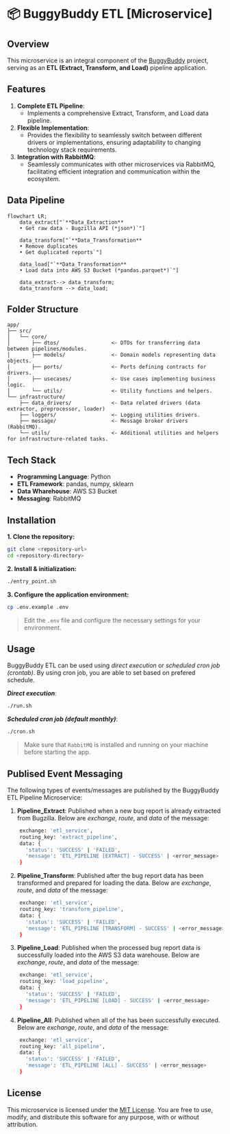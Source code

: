# **📦 BuggyBuddy ETL [Microservice]**

## Overview

This microservice is an integral component of the [BuggyBuddy](http://example.com) project, serving as an **ETL (Extract, Transform, and Load)** pipeline application.

## Features

1. **Complete ETL Pipeline**:
   - Implements a comprehensive Extract, Transform, and Load data pipeline.
2. **Flexible Implementation**:
   - Provides the flexibility to seamlessly switch between different drivers or implementations, ensuring adaptability to changing technology stack requirements.
3. **Integration with RabbitMQ**:
   - Seamlessly communicates with other microservices via RabbitMQ, facilitating efficient integration and communication within the ecosystem.

## Data Pipeline

```mermaid
flowchart LR;
    data_extract["`**Data_Extraction**
    • Get raw data - Bugzilla API (*json*)`"]

    data_transform["`**Data_Transformation**
    • Remove duplicates
    • Get duplicated reports`"]

    data_load["`**Data_Transformation**
    • Load data into AWS S3 Bucket (*pandas.parquet*)`"]

    data_extract--> data_transform;
    data_transform --> data_load;
```

## Folder Structure


```
app/
├── src/
│   └── core/
│       ├── dtos/                 <- DTOs for transferring data between pipelines/modules.
│       ├── models/               <- Domain models representing data objects.
│       ├── ports/                <- Ports defining contracts for drivers.
│       ├── usecases/             <- Use cases implementing business logic.
│       └── utils/                <- Utility functions and helpers.
└── infrastructure/
    ├── data_drivers/             <- Data related drivers (data extractor, preprocessor, loader)
    ├── loggers/                  <- Logging utilities drivers.
    ├── message/                  <- Message broker drivers (RabbitMQ).
    └── utils/                    <- Additional utilities and helpers for infrastructure-related tasks.
```


## Tech Stack

- **Programming Language**: Python
- **ETL Framework**: pandas, numpy, sklearn
- **Data Wharehouse**: AWS S3 Bucket
- **Messaging**: RabbitMQ

## Installation

**1. Clone the repository:**

```bash
git clone <repository-url>
cd <repository-directory>
```

**2. Install & initialization:**

```bash
./entry_point.sh
```

**3. Configure the application environment:**

```bash
cp .env.example .env
```

> Edit the `.env` file and configure the necessary settings for your environment.

## Usage

BuggyBuddy ETL can be used using *direct execution* or *scheduled cron job (crontab)*. By using cron job, you are able to set based on prefered schedule.

**_Direct execution_**:

```bash
./run.sh
```

**_Scheduled cron job (default monthly)_**:

```bash
./cron.sh
```

> Make sure that `RabbitMQ` is installed and running on your machine before starting the app.

## Publised Event Messaging

The following types of events/messages are published by the BuggyBuddy ETL Pipeline Microservice:

1. **Pipeline_Extract**: Published when a new bug report is already extracted from Bugzilla. Below are *exchange*, *route*, and *data* of the message:

```bash
    exchange: 'etl_service',
    routing_key: 'extract_pipeline',
    data: {
      'status': 'SUCCESS' | 'FAILED',
      'message': 'ETL_PIPELINE [EXTRACT] - SUCCESS' | <error_message>
    }
```

2. **Pipeline_Transform**: Published after the bug report data has been transformed and prepared for loading the data. Below are *exchange*, *route*, and *data* of the message:

```bash
    exchange: 'etl_service',
    routing_key: 'transform_pipeline',
    data: {
      'status': 'SUCCESS' | 'FAILED',
      'message': 'ETL_PIPELINE [TRANSFORM] - SUCCESS' | <error_message>
    }
```

3. **Pipeline_Load**: Published when the processed bug report data is successfully loaded into the AWS S3 data warehouse. Below are *exchange*, *route*, and *data* of the message:

```bash
    exchange: 'etl_service',
    routing_key: 'load_pipeline',
    data: {
      'status': 'SUCCESS' | 'FAILED',
      'message': 'ETL_PIPELINE [LOAD] - SUCCESS' | <error_message>
    }
```

4. **Pipeline_All**: Published when all of the has been successfully executed. Below are *exchange*, *route*, and *data* of the message:

```bash
    exchange: 'etl_service',
    routing_key: 'all_pipeline',
    data: {
      'status': 'SUCCESS' | 'FAILED',
      'message': 'ETL_PIPELINE [ALL] - SUCCESS' | <error_message>
    }
```

## License

This microservice is licensed under the [MIT License](LICENSE). You are free to use, modify, and distribute this software for any purpose, with or without attribution.
